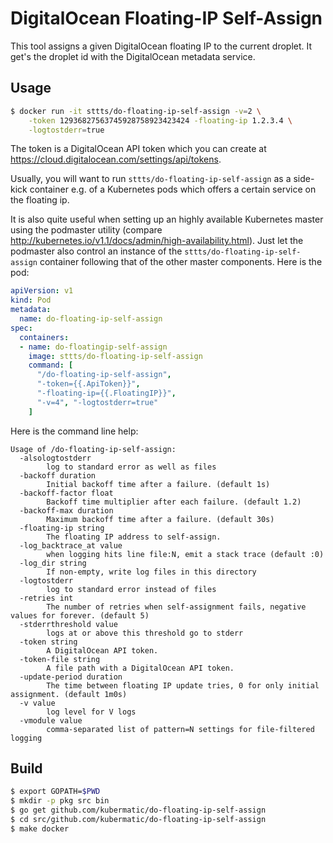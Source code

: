 # DigitalOcean Floating-IP Self-Assign

This tool assigns a given DigitalOcean floating IP to the current droplet. It get's the droplet id with the DigitalOcean metadata service.

## Usage

```bash
$ docker run -it sttts/do-floating-ip-self-assign -v=2 \
    -token 12936827563745928758923423424 -floating-ip 1.2.3.4 \
    -logtostderr=true
```

The token is a DigitalOcean API token which you can create at https://cloud.digitalocean.com/settings/api/tokens.

Usually, you will want to run `sttts/do-floating-ip-self-assign` as a side-kick container e.g. of a Kubernetes pods which offers a certain service on the floating ip.

It is also quite useful when setting up an highly available Kubernetes master using the podmaster utility (compare http://kubernetes.io/v1.1/docs/admin/high-availability.html). Just let the podmaster also control an instance of the `sttts/do-floating-ip-self-assign` container following that of the other master components. Here is the pod:

```yaml
apiVersion: v1
kind: Pod
metadata:
  name: do-floating-ip-self-assign
spec:
  containers:
  - name: do-floatingip-self-assign
    image: sttts/do-floating-ip-self-assign
    command: [
      "/do-floating-ip-self-assign",
      "-token={{.ApiToken}}",
      "-floating-ip={{.FloatingIP}}",
      "-v=4", "-logtostderr=true"
    ]
```

Here is the command line help:

```
Usage of /do-floating-ip-self-assign:
  -alsologtostderr
        log to standard error as well as files
  -backoff duration
        Initial backoff time after a failure. (default 1s)
  -backoff-factor float
        Backoff time multiplier after each failure. (default 1.2)
  -backoff-max duration
        Maximum backoff time after a failure. (default 30s)
  -floating-ip string
        The floating IP address to self-assign.
  -log_backtrace_at value
        when logging hits line file:N, emit a stack trace (default :0)
  -log_dir string
        If non-empty, write log files in this directory
  -logtostderr
        log to standard error instead of files
  -retries int
        The number of retries when self-assignment fails, negative values for forever. (default 5)
  -stderrthreshold value
        logs at or above this threshold go to stderr
  -token string
        A DigitalOcean API token.
  -token-file string
        A file path with a DigitalOcean API token.
  -update-period duration
        The time between floating IP update tries, 0 for only initial assignment. (default 1m0s)
  -v value
        log level for V logs
  -vmodule value
        comma-separated list of pattern=N settings for file-filtered logging
```

## Build

```bash
$ export GOPATH=$PWD
$ mkdir -p pkg src bin
$ go get github.com/kubermatic/do-floating-ip-self-assign
$ cd src/github.com/kubermatic/do-floating-ip-self-assign
$ make docker
```
